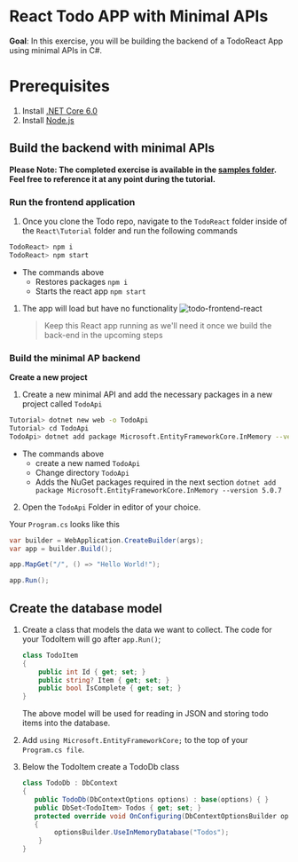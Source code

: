 # React Todo APP with Minimal APIs 


**Goal**: In this exercise, you will be building the backend of a TodoReact App using minimal APIs in C#. 


# Prerequisites

1. Install [.NET Core 6.0](https://dotnet.microsoft.com/download)
1. Install [Node.js](https://nodejs.org/en/)



Build the backend with minimal APIs
-------------------------------------------------------

**Please Note: The completed exercise is available in the [samples folder](/Complete-Sample). Feel free to reference it at any point during the tutorial.**
###  Run the frontend application

1. Once you clone the Todo repo, navigate to the `TodoReact` folder inside of the `React\Tutorial` folder and run the following commands 
```sh
TodoReact> npm i 
TodoReact> npm start
```
- The commands above
    - Restores packages `npm i `
    - Starts the react app `npm start`
1. The app will load but have no functionality
![todo-frontend-react](https://user-images.githubusercontent.com/2546640/130237627-855bd837-12e6-4f23-a471-8e73c0f31e56.png)

    > Keep this React app running as we'll need it once we build the back-end in the upcoming steps

### Build the minimal AP backend 
**Create a new project**

1. Create a new minimal API  and add the necessary packages in a new project called `TodoApi` 

``` sh
Tutorial> dotnet new web -o TodoApi
Tutorial> cd TodoApi
TodoApi> dotnet add package Microsoft.EntityFrameworkCore.InMemory --version 5.0.7
```
   - The commands above
     - create a new  named  `TodoApi`
     - Change directory `TodoApi`
     - Adds the NuGet packages required in the next section `dotnet add package Microsoft.EntityFrameworkCore.InMemory --version 5.0.7`

2.  Open the `TodoApi` Folder in editor of your choice.

Your `Program.cs` looks like this

```csharp
var builder = WebApplication.CreateBuilder(args);
var app = builder.Build();

app.MapGet("/", () => "Hello World!");

app.Run();
```

## Create the database model

1. Create a class that models the data we want to collect. The code for your TodoItem will go after `app.Run()`;

   ```csharp
   class TodoItem
   {
       public int Id { get; set; }
       public string? Item { get; set; }
       public bool IsComplete { get; set; }
   }
   ```
   The above model will be used for reading in JSON and storing todo items into the database.

1. Add `using Microsoft.EntityFrameworkCore;` to the top of your `Program.cs file`.

1. Below the TodoItem create a TodoDb class

    ```csharp
   class TodoDb : DbContext
   {
       public TodoDb(DbContextOptions options) : base(options) { }
       public DbSet<TodoItem> Todos { get; set; }
       protected override void OnConfiguring(DbContextOptionsBuilder optionsBuilder)
       {
            optionsBuilder.UseInMemoryDatabase("Todos");
        }
    }
    